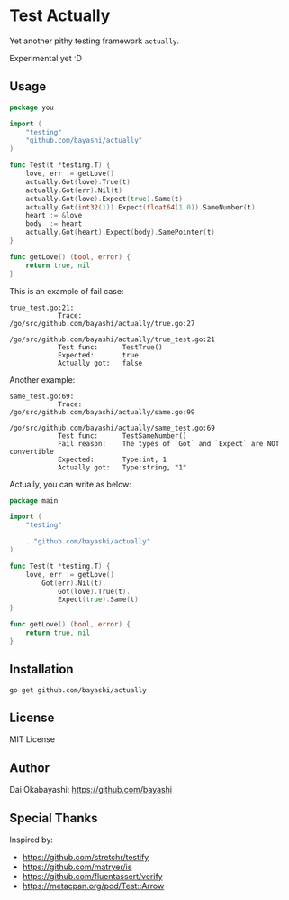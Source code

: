 # Test Actually

Yet another pithy testing framework `actually`.

Experimental yet :D

## Usage

```go
package you

import (
    "testing"
    "github.com/bayashi/actually"
)

func Test(t *testing.T) {
    love, err := getLove()
    actually.Got(love).True(t)
    actually.Got(err).Nil(t)
    actually.Got(love).Expect(true).Same(t)
    actually.Got(int32(1)).Expect(float64(1.0)).SameNumber(t)
    heart := &love
    body  := heart
    actually.Got(heart).Expect(body).SamePointer(t)
}

func getLove() (bool, error) {
    return true, nil
}
```

This is an example of fail case:

```
true_test.go:21:
            Trace:          /go/src/github.com/bayashi/actually/true.go:27
                                    /go/src/github.com/bayashi/actually/true_test.go:21
            Test func:      TestTrue()
            Expected:       true
            Actually got:   false
```

Another example:

```
same_test.go:69:
            Trace:          /go/src/github.com/bayashi/actually/same.go:99
                                    /go/src/github.com/bayashi/actually/same_test.go:69
            Test func:      TestSameNumber()
            Fail reason:    The types of `Got` and `Expect` are NOT convertible
            Expected:       Type:int, 1
            Actually got:   Type:string, "1"
```

Actually, you can write as below:

```go
package main

import (
	"testing"

	. "github.com/bayashi/actually"
)

func Test(t *testing.T) {
    love, err := getLove()
        Got(err).Nil(t).
            Got(love).True(t).
            Expect(true).Same(t)
}

func getLove() (bool, error) {
	return true, nil
}
```

## Installation

    go get github.com/bayashi/actually

## License

MIT License

## Author

Dai Okabayashi: https://github.com/bayashi

## Special Thanks

Inspired by:

* https://github.com/stretchr/testify
* https://github.com/matryer/is
* https://github.com/fluentassert/verify
* https://metacpan.org/pod/Test::Arrow
